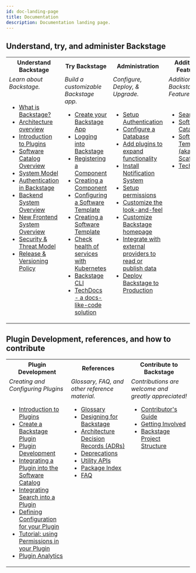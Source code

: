 ```yaml
---
id: doc-landing-page
title: Documentation
description: Documentation landing page.
---
```


## Understand, try, and administer Backstage

<table>
  <tr>
    <th>Understand Backstage</th>
    <th>Try Backstage</th>
    <th>Administration</th>
    <th>Additional Features</th>
  </tr>
  <tr>
    <td valign='top'><i>Learn about Backstage.</i><br><br>
      <ul>
        <li><a href='https://backstage.io/docs/overview/what-is-backstage'>What is Backstage?</a></li>
        <li><a href='https://backstage.io/docs/overview/architecture-overview'>Architecture overview</a></li> 
        <li><a href='https://backstage.io/docs/plugins/'>Introduction to Plugins</a></li>
        <li><a href='https://backstage.io/docs/features/software-catalog/'>Software Catalog Overview</a></li>
        <li><a href='https://backstage.io/docs/features/software-catalog/system-model'>System Model</a></li>
        <li><a href='https://backstage.io/docs/auth/'>Authentication in Backstage</a></li>
        <li><a href='https://backstage.io/docs/backend-system/'>Backend System Overview</a></li>
        <li><a href='https://backstage.io/docs/frontend-system/architecture/index'>New Frontend System Overview</a></li> 
        <li><a href='https://backstage.io/docs/overview/threat-model'>Security & Threat Model</a></li>
        <li><a href='https://backstage.io/docs/overview/versioning-policy'>Release & Versioning Policy</a></li>
      </ul>
    </td>
    <td valign='top'><i>Build a customizable Backstage app.</i><br>
      <ul>
        <li><a href='https://backstage.io/docs/getting-started/'>Create your Backstage App</a></li>
        <li><a href='https://backstage.io/docs/getting-started/logging-in'>Logging into Backstage</a></li>
        <li><a href='https://backstage.io/docs/getting-started/register-a-component'>Registering a Component</a></li>
        <li><a href='https://backstage.io/docs/getting-started/create-a-component'>Creating a Component</a></li>
        <li><a href='https://backstage.io/docs/features/software-templates/configuration'>Configuring a Software Template</a></li>
        <li><a href='https://backstage.io/docs/features/software-templates/adding-templates'>Creating a Software Template</a></li>
        <li><a href='https://backstage.io/docs/features/kubernetes/'>Check health of services with Kubernetes</a></li>
        <li><a href='https://backstage.io/docs/tooling/cli/overview/'>Backstage CLI</a></li>
        <li><a href='https://backstage.io/docs/features/techdocs/'>TechDocs - a docs-like-code solution</a></li>
      </ul>           
    </td> 
    <td valign='top'><i>Configure, Deploy, & Upgrade.</i><br><br>
      <ul>
        <li><a href='https://backstage.io/docs/getting-started/config/authentication'>Setup Authentication</a></li>
        <li><a href='https://backstage.io/docs/getting-started/config/database'>Configure a Database</a></li>
        <li><a href='https://backstage.io/docs/getting-started/configure-app-with-plugins'>Add plugins to expand functionality</a></li>
        <li><a href='https://backstage.io/docs/notifications/'>Install Notification System</a></li>
        <li><a href='https://backstage.io/docs/permissions/overview'>Setup permissions</a></li>
        <li><a href='https://backstage.io/docs/getting-started/app-custom-theme'>Customize the look-and-feel</a></li>
        <li><a href='https://backstage.io/docs/getting-started/homepage'>Customize Backstage homepage</a></li>
        <li><a href='https://backstage.io/docs/integrations/'>Integrate with external providers to read or publish data</a></li>
        <li><a href='https://backstage.io/docs/deployment/'>Deploy Backstage to Production</a></li>
      </ul>
    </td>
    <td valign='top'><i>Additional Backstage Features</i><br><br>
      <ul>
        <li><a href='https://backstage.io/docs/features/search/'>Search</a></li>
        <li><a href='https://backstage.io/docs/features/software-catalog/'>Software Catalog</a></li>
        <li><a href='https://backstage.io/docs/features/software-templates/'>Software Templates (aka Scaffolder)</a></li>
        <li><a href='https://backstage.io/docs/features/techdocs/'>TechDocs</a></li>
      </ul>
    </td>
  </tr>
</table>

## Plugin Development, references, and how to contribute

<table>
  <tr>
    <th>Plugin Development</th>
    <th>References</th>
    <th>Contribute to Backstage</th>
  </tr>
  <tr>
    <td valign='top'><i>Creating and Configuring Plugins</i><br><br>
      <ul>
        <li><a href='https://backstage.io/docs/plugins/'>Introduction to Plugins</a></li>
        <li><a href='https://backstage.io/docs/plugins/create-a-plugin'>Create a Backstage Plugin</a></li>
        <li><a href='https://backstage.io/docs/plugins/plugin-development'>Plugin Development</a></li>
        <li><a href='https://backstage.io/docs/plugins/integrating-plugin-into-software-catalog'>Integrating a Plugin into the Software Catalog</a></li>
        <li><a href='https://backstage.io/docs/plugins/integrating-search-into-plugins'>Integrating Search into a Plugin</a></li>
        <li><a href='https://backstage.io/docs/conf/defining'>Defining Configuration for your Plugin</a></li>
        <li><a href='https://backstage.io/docs/permissions/plugin-authors/01-setup'>Tutorial: using Permissions in your Plugin</a></li>
        <li><a href='https://backstage.io/docs/plugins/analytics'>Plugin Analytics</a></li>
      </ul>
    </td>
    <td valign='top'><i>Glossary, FAQ, and other reference material.</i><br>
      <ul>
        <li><a href='https://backstage.io/docs/references/glossary'>Glossary</a></li>
        <li><a href='https://backstage.io/docs/dls/design'>Designing for Backstage</a></li>
        <li><a href='https://backstage.io/docs/architecture-decisions/'>Architecture Decision Records (ADRs)</a></li>
        <li><a href='https://backstage.io/docs/api/deprecations'>Deprecations</a></li>
        <li><a href='https://backstage.io/docs/api/utility-apis'>Utility APIs</a></li>
        <li><a href='https://backstage.io/docs/reference/'>Package Index</a></li>
        <li><a href='https://backstage.io/docs/faq/'>FAQ</a></li>
      </ul>
    </td>
    <td valign='top'><i>Contributions are welcome and greatly appreciated!</i><br>
      <ul>
        <li><a href='https://backstage.io/docs/contribute/'>Contributor's Guide</a></li>
        <li><a href='https://backstage.io/docs/contribute/getting-involved'>Getting Involved</a></li>
        <li><a href=https://backstage.io/docs/contribute/project-structure'>Backstage Project Structure</a></li>
      </ul>
    </td>
  </tr>
</table>
